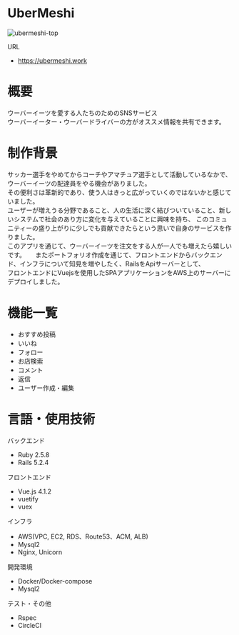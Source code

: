 # UberMeshi
![ubermeshi-top](https://user-images.githubusercontent.com/23011665/98501060-82809800-2291-11eb-9ecf-68208f766fc1.jpg)

URL
* https://ubermeshi.work

# 概要
ウーバーイーツを愛する人たちのためのSNSサービス  
ウーバーイーター・ウーバードライバーの方がオススメ情報を共有できます。 

# 制作背景
サッカー選手をやめてからコーチやアマチュア選手として活動しているなかで、ウーバーイーツの配達員をやる機会がありました。  
その便利さは革新的であり、使う人はきっと広がっていくのではないかと感じていました。  
ユーザーが増えうる分野であること、人の生活に深く結びついていること、新しいシステムで社会のあり方に変化を与えていることに興味を持ち、
このコミュニティーの盛り上がりに少しでも貢献できたらという思いで自身のサービスを作りました。  
このアプリを通じて、ウーバーイーツを注文をする人が一人でも増えたら嬉しいです。 　
またポートフォリオ作成を通じて、フロントエンドからバックエンド、インフラについて知見を増やしたく、RailsをApiサーバーとして、  
フロントエンドにVuejsを使用したSPAアプリケーションをAWS上のサーバーにデプロイしました。

# 機能一覧
* おすすめ投稿
* いいね
* フォロー
* お店検索
* コメント
* 返信
* ユーザー作成・編集



# 言語・使用技術
バックエンド
* Ruby 2.5.8
* Rails 5.2.4

フロントエンド
* Vue.js 4.1.2
* vuetify
* vuex

インフラ
* AWS(VPC, EC2, RDS、Route53、ACM, ALB)
* Mysql2
* Nginx, Unicorn

開発環境
* Docker/Docker-compose
* Mysql2

テスト・その他
* Rspec
* CircleCI


